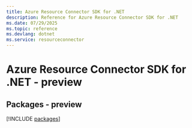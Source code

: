 ```yaml
---
title: Azure Resource Connector SDK for .NET
description: Reference for Azure Resource Connector SDK for .NET
ms.date: 07/29/2025
ms.topic: reference
ms.devlang: dotnet
ms.service: resourceconnector
---
```

# Azure Resource Connector SDK for .NET - preview
## Packages - preview
[!INCLUDE [packages](resource-connector-index.md)]